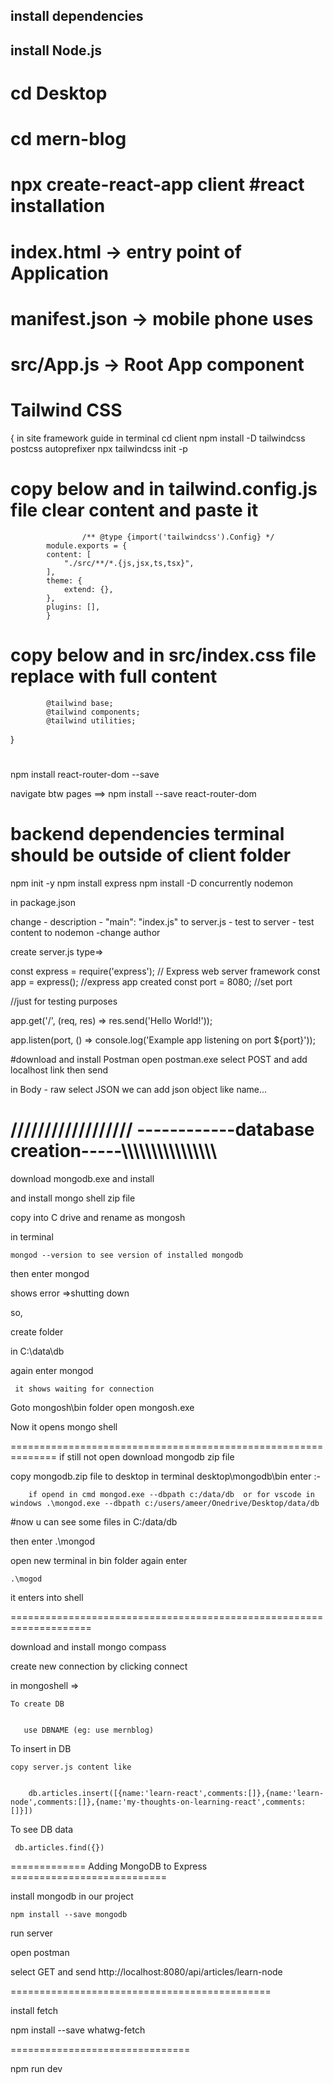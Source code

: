 ## install dependencies
## install Node.js



# cd Desktop
# cd mern-blog
# npx create-react-app client  #react installation

# index.html -> entry point of Application
# manifest.json -> mobile phone uses

# src/App.js -> Root App component



# Tailwind CSS 
{
in site 
framework guide
 in terminal
 cd client
 npm install -D tailwindcss postcss autoprefixer
npx tailwindcss init -p

# copy below and in tailwind.config.js file clear content and paste it

                    /** @type {import('tailwindcss').Config} */
            module.exports = {
            content: [
                "./src/**/*.{js,jsx,ts,tsx}",
            ],
            theme: {
                extend: {},
            },
            plugins: [],
            }


# copy below and in src/index.css file replace with full content

            @tailwind base;
            @tailwind components;
            @tailwind utilities;
}

#
npm install react-router-dom --save

navigate btw pages ==> npm install --save react-router-dom


# backend dependencies terminal should be outside of client folder
npm init -y
npm install express
npm install -D concurrently nodemon



in package.json
  
 change - description 
        -  "main": "index.js" to server.js
	- test to server
	- test content to nodemon
	-change author


create server.js
type=>



const express = require('express'); // Express web server framework
const app = express(); //express app created
const port = 8080; //set port


//just for testing purposes

app.get('/', (req, res) => res.send('Hello World!'));


app.listen(port, () => console.log('Example app listening on port ${port}'));


#download and install Postman
open postman.exe
select POST and add localhost link then send

in Body - raw select JSON
we can add json object like name...

# ////////////////// ------------database creation-----\\\\\\\\\\\\\\\\\\\\\\\\\\\\\\\

download  mongodb.exe  and install

and install mongo shell zip file


copy into C drive and rename as mongosh

in terminal 

	mongod --version to see version of installed mongodb

then enter mongod

shows error =>shutting down

so,
 
create folder 

   in  C:\data\db

again enter mongod 

	 it shows waiting for connection

Goto mongosh\bin folder open mongosh.exe 

Now it opens mongo shell 

==============================================================
if still not open
download mongodb zip file

copy mongodb.zip file to desktop
in terminal desktop\mongodb\bin enter :-

		if opend in cmd mongod.exe --dbpath c:/data/db  or for vscode in windows .\mongod.exe --dbpath c:/users/ameer/Onedrive/Desktop/data/db


#now u can see some files in C:/data/db 

then enter .\mongod

open new terminal in bin folder again enter 

	.\mogod 
it enters into shell 

====================================================================

download and install mongo compass

create new connection by clicking connect  

in mongoshell =>  

    To create DB 


       use DBNAME (eg: use mernblog) 


 To insert in DB
  
    copy server.js content like
  

        db.articles.insert([{name:'learn-react',comments:[]},{name:'learn-node',comments:[]},{name:'my-thoughts-on-learning-react',comments:[]}])
 

 To see DB data
  

     db.articles.find({})



=============  Adding MongoDB to Express ===========================

install mongodb in our project 

  
    npm install --save mongodb

run server

open postman 

select GET and send http://localhost:8080/api/articles/learn-node 


=============================================

install fetch 



   npm install --save whatwg-fetch

===============================

npm run dev






	
